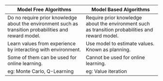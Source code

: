 | Model Free Algorithms | Model Based Algorithms |
| ---        |  ---        |
| Do no require prior knowledge about the environment such as transition probabilities and reward model. | Require prior knowledge about the environment such as transition probabilities and reward model. |
| Learn values from experience by interacting with environment.  | Use model to estimate values. Known as planning. |
| Some of them can be used for online learning. | Cannot be used for online learning. |
| eg: Monte Carlo, Q-Learning | eg: Value iteration |